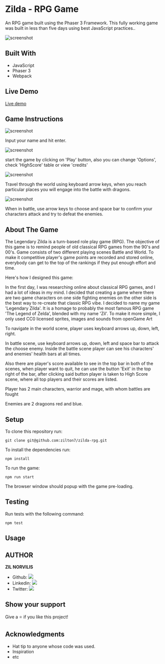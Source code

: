 # Zilda - RPG Game
An RPG game built using the Phaser 3 Framework. This fully working game was built in less than five days using best JavaScript practices..

![screenshot](./misc/preloader.png)

## Built With

- JavaScript
- Phaser 3
- Webpack

## Live Demo

[Live demo](https://zilton7.github.io/zilda-rpg/)

## Game Instructions

![screenshot](./misc/name.png)

Input your name and hit enter.

![screenshot](./misc/menu.png)

start the game by clicking on 'Play' button,
also you can change 'Options', check 'HighScore' table
or view 'credits'

![screenshot](./misc/world.png)

Travel through the world using keyboard arrow keys, when you
reach particular places you will engage into the battle with dragons.

![screenshot](./misc/battle.png)

When in battle, use arrow keys to choose and space bar to confirm your characters attack and
try to defeat the enemies.

## About The Game

The Legendary Zilda is a turn-based role play game (RPG). The objective of this game is to remind people of old classical RPG games from the 90's and 00's. Game consists of two different playing scenes Battle and World. To make it competitive player's game points are recorded and stored online, everybody can get to the top of the rankings if they put enough effort and time.

Here's how I designed this game:

In the first day, I was researching online about classical RPG games, and I had a lot of ideas in my mind. I decided that creating a game where there are two game characters on one side fighting enemies on the other side is the best way to re-create that classic RPG vibe.
I decided to name my game 'Legendary Zilda'. It is a homage to probably the most famous RPG game 'The Legend of Zelda', blended with my name 'Zil'.
To make it more simple, I only used CC0 licensed sprites, images and sounds from openGame Art

To navigate in the world scene, player uses keyboard arrows up, down, left, right.

In battle scene, use keyboard arrows up, down, left and space bar to attack the choose enemy. Inside the battle scene player can see his characters' and enemies' health bars at all times.

Also there are player's score available to see in the top bar in both of the scenes, when player want to quit, he can use the button 'Exit' in the top right of the bar, after clicking said button player is taken to High Score scene, where all top players and their scores are listed.

Player has 2 main characters, warrior and mage, with whom battles are fought

Enemies are 2 dragoons red and blue.
## Setup

To clone this repository run:

```
git clone git@github.com:zilton7/zilda-rpg.git
```

To install the dependencies run:
```
npm install
```

To run the game:
```
npm run start
```
The browser window should popup with the game pre-loading.


## Testing
Run tests with the following command:
```
npm test
```


## Usage


## AUTHOR

**ZIL NORVILIS**

- Github: [![](https://img.shields.io/badge/GitHub-100000?style=for-the-badge&logo=github&logoColor=white)](https://github.com/zilton7)
- Linkedin: [![](https://img.shields.io/badge/LinkedIn-0077B5?style=for-the-badge&logo=linkedin&logoColor=white)](https://www.linkedin.com/in/zil-norvilis/)
- Twitter: [![](https://img.shields.io/badge/Twitter-1DA1F2?style=for-the-badge&logo=twitter&logoColor=white)](https://twitter.com/devnor7)


## Show your support

Give a ⭐️ if you like this project!

## Acknowledgments

- Hat tip to anyone whose code was used.
- Inspiration
- etc

